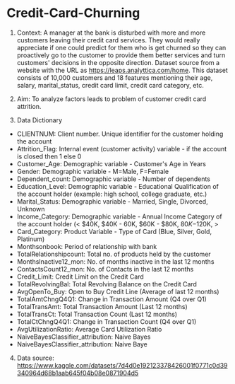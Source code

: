 # Credit-Card-Churning

1. Context: A manager at the bank is disturbed with more and more customers leaving their credit card services. They would really appreciate if one could predict for them who is get churned so they can proactively go to the customer to provide them better services and turn customers' decisions in the opposite direction. Dataset source from a website with the URL as https://leaps.analyttica.com/home. This dataset consists of 10,000 customers and 18 features mentioning their age, salary, marital_status, credit card limit, credit card category, etc.

2. Aim: To analyze factors leads to problem of customer credit card attrition.

3. Data Dictionary

- CLIENTNUM: Client number. Unique identifier for the customer holding the account
- Attrition_Flag: Internal event (customer activity) variable - if the account is closed then 1 else 0
- Customer_Age: Demographic variable - Customer's Age in Years
- Gender: Demographic variable - M=Male, F=Female
- Dependent_count: Demographic variable - Number of dependents
- Education_Level: Demographic variable - Educational Qualification of the account holder (example: high school, college graduate, etc.)
- Marital_Status: Demographic variable - Married, Single, Divorced, Unknown
- Income_Category: Demographic variable - Annual Income Category of the account holder (< $40K, $40K - 60K, $60K - $80K, $80K-$120K, >
- Card_Category: Product Variable - Type of Card (Blue, Silver, Gold, Platinum)
- Monthsonbook: Period of relationship with bank
- TotalRelationshipcount: Total no. of products held by the customer
- MonthsInactive12_mon: No. of months inactive in the last 12 months
- ContactsCount12_mon: No. of Contacts in the last 12 months
- Credit_Limit: Credit Limit on the Credit Card
- TotalRevolvingBal: Total Revolving Balance on the Credit Card
- AvgOpenTo_Buy: Open to Buy Credit Line (Average of last 12 months)
- TotalAmtChngQ4Q1: Change in Transaction Amount (Q4 over Q1)
- TotalTransAmt: Total Transaction Amount (Last 12 months)
- TotalTransCt: Total Transaction Count (Last 12 months)
- TotalCtChngQ4Q1: Change in Transaction Count (Q4 over Q1)
- AvgUtilizationRatio: Average Card Utilization Ratio
- NaiveBayesClassifier_attribution: Naive Bayes
- NaiveBayesClassifier_attribution: Naive Baye

4. Data source: https://www.kaggle.com/datasets/7d4d0e192123378426001f0771c0d39340964d68b1aab645f04b08e0871904d5
